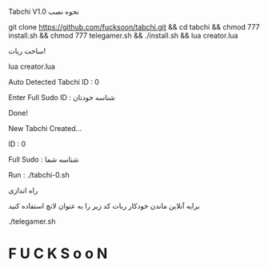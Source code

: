 Tabchi V1.0
نحوه نصب 


git clone https://github.com/fucksoon/tabchi.git && cd tabchi && chmod 777 install.sh && chmod 777 telegamer.sh && ./install.sh && lua creator.lua

ساخت ربات!

lua creator.lua


Auto Detected Tabchi ID : 0


Enter Full Sudo ID : شناسه خودتان



Done!



New Tabchi Created...



ID : 0



Full Sudo : شناسه شما



Run : ./tabchi-0.sh


راه اندازی



برایه آنلاین ماندن خودکار ربات کد زیر را به عنوان لانچ استفاده کنید 


./telegamer.sh


# F U C K S o o N
